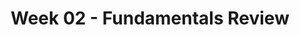 ---
title: Week 02 - Fundamentals Review
contents:
  - date: 2024-01-21
    items:
      - type: lecture
        topics:
          - Calculus Review
          - Vectors and Kinematics 
      - type: problem_set
        title: Set 02 - Units
        description: Units
        link: "https://drive.google.com/file/d/1Vlug1noiXTPI5MT-o8AhA3bYGH6AEZgt/view?usp=sharing"
      - type: problem_set
        title: Set 03 - Rectilinear Motion
        description: Rectilinear motion (acceleration in terms of time, speed, or position)
        link: "https://drive.google.com/file/d/1VirxoNNmar8aKlQiGN17evYDDgbhE_dn/view?usp=sharing"
  - date: 2024-01-23
    items:
      - type: lecture
        topics:
          - Particle Kinematics linear
          - Problem Solving 
          - Cylindrical Polar Coordinates
          - Numerical Integration
      - type: problem_set
        title: Set 04 - BoLM for a particle
        description: Balance of Linear Momentum (BoLM)
        link: "https://drive.google.com/file/d/1Vo3a6vd2WXxBIogtj4QlmAPfda8CKj7c/view?usp=sharing"
      - type: homework
        title: HW02
        link: "https://drive.google.com/file/d/1Vrjx6wbrX_gmPC9rGKyGscfWLr-bltEO/view?usp=sharing"
        due_date: 2024-01-31
--- 
